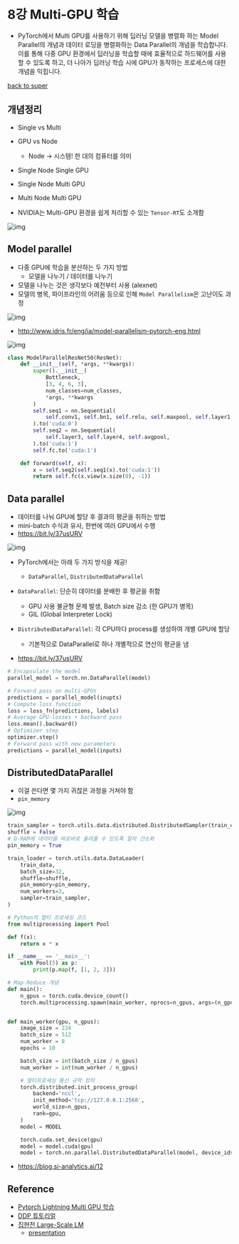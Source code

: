 # 8강 Multi-GPU 학습
- PyTorch에서 Multi GPU를 사용하기 위해 딥러닝 모델을 병렬화 하는 Model Parallel의 개념과 데이터 로딩을 병렬화하는 Data Parallel의 개념을 학습합니다. 이를 통해 다중 GPU 환경에서 딥러닝을 학습할 때에 효율적으로 하드웨어를 사용할 수 있도록 하고, 더 나아가 딥러닝 학습 시에 GPU가 동작하는 프로세스에 대한 개념을 익힙니다.

[back to super](https://github.com/jinmang2/boostcamp_ai_tech_2/tree/main/u-stage/pytorch)

## 개념정리
- Single vs Multi
- GPU vs Node
    - Node -> 시스템! 한 대의 컴퓨터를 의미
- Single Node Single GPU
- Single Node Multi GPU
- Multi Node Multi GPU

- NVIDIA는 Multi-GPU 환경을 쉽게 처리할 수 있는 `Tensor-RT`도 소개함

![img](../../../assets/img/u-stage/pytorch_08_01.PNG)

## Model parallel
- 다중 GPU에 학습을 분산하는 두 가지 방법
    - 모델을 나누기 / 데이터를 나누기
- 모델을 나누는 것은 생각보다 예전부터 사용 (alexnet)
- 모델의 병목, 파이프라인의 어려움 등으로 인해 `Model Parallelism`은 고난이도 과정

![img](../../../assets/img/u-stage/pytorch_08_02.PNG)

- http://www.idris.fr/eng/ia/model-parallelism-pytorch-eng.html

![img](../../../assets/img/u-stage/pytorch_08_03.PNG)

```python
class ModelParallelResNet50(ResNet):
    def __init__(self, *args, **kwargs):
        super().__init__(
            Bottleneck,
            [3, 4, 6, 3],
            num_classes=num_classes,
            *args, **kwargs
        )
        self.seq1 = nn.Sequential(
            self.conv1, self.bn1, self.relu, self.maxpool, self.layer1, self.layer2
        ).to('cuda:0')
        self.seq2 = nn.Sequential(
            self.layer3, self.layer4, self.avgpool,
        ).to('cuda:1')
        self.fc.to('cuda:1')

    def forward(self, x):
        x = self.seq2(self.seq1(x).to('cuda:1'))
        return self.fc(x.view(x.size(0), -1))
```

## Data parallel
- 데이터를 나눠 GPU에 할당 후 결과의 평균을 취하는 방법
- mini-batch 수식과 유사, 한번에 여러 GPU에서 수행
- https://bit.ly/37usURV

![img](../../../assets/img/u-stage/pytorch_08_04.PNG)

- PyTorch에서는 아래 두 가지 방식을 제공!
    - `DataParallel`, `DistributedDataParallel`
- `DataParallel`: 단순히 데이터를 분배한 후 평균을 취함
    - GPU 사용 불균형 문제 발생, Batch size 감소 (한 GPU가 병목)
    - GIL (Global Interpreter Lock)
- `DistributedDataParallel`: 각 CPU마다 process를 생성하여 개별 GPU에 할당
    - 기본적으로 DataParallel로 하나 개별적으로 연산의 평균을 냄

- https://bit.ly/37usURV
```python
# Encapsulate the model
parallel_model = torch.nn.DataParallel(model)

# Forward pass on multi-GPUs
predictions = parallel_model(inupts)
# Compute loss function
loss = loss_fn(predictions, labels)
# Average GPU-losses + backward pass
loss.mean().backward()
# Optimizer step
optimizer.step()
# Forward pass with new parameters
predictions = parallel_model(inputs)
```

## DistributedDataParallel
- 이걸 쓴다면 몇 가지 귀찮은 과정을 거쳐야 함
- `pin_memory`

![img](../../../assets/img/u-stage/pytorch_08_05.PNG)

```python
train_sampler = torch.utils.data.distributed.DistributedSampler(train_data)
shuffle = False
# D-RAM에 데이터를 바로바로 올려줄 수 있도록 절차 간소화
pin_memory = True

train_loader = torch.utils.data.DataLoader(
    train_data,
    batch_size=32,
    shuffle=shuffle,
    pin_memory=pin_memory,
    num_workers=3,
    sampler=train_sampler,
)

# Python의 멀티 프로세싱 코드
from multiprocessing import Pool

def f(x):
    return x * x

if __name__ == '__main__':
    with Pool(5) as p:
        print(p.map(f, [1, 2, 3]))    

# Map-Reduce 개념
def main():
    n_gpus = torch.cuda.device_count()
    torch.multiprocessing.spawn(main_worker, nprocs=n_gpus, args=(n_gpus,))


def main_worker(gpu, n_gpus):
    image_size = 224
    batch_size = 512
    num_worker = 8
    epochs = 10

    batch_size = int(batch_size / n_gpus)
    num_worker = int(num_worker / n_gpus)

    # 멀티프로세싱 통신 규약 정의
    torch.distributed.init_process_group(
        backend='nccl',
        init_method='tcp://127.0.0.1:2568',
        world_size=n_gpus,
        rank=gpu,
    )
    model = MODEL

    torch.cuda.set_device(gpu)
    model = model.cuda(gpu)
    model = torch.nn.parallel.DistributedDataParallel(model, device_ids=[gpu])
```
- https://blog.si-analytics.ai/12

## Reference
- [Pytorch Lightning Multi GPU 학습](https://pytorch-lightning.readthedocs.io/en/stable/advanced/multi_gpu.html)
- [DDP 튜토리얼](https://pytorch.org/tutorials/intermediate/ddp_tutorial.html)
- [집현전 Large-Scale LM](https://youtu.be/w4a-ARCEiqU)
    - [presentation](https://github.com/jiphyeonjeon/season2/blob/main/advanced/presentations/Season2-1%EC%A1%B0-Large-sclae%20LM%EC%97%90%20%EB%8C%80%ED%95%9C%20%EC%96%95%EA%B3%A0%20%EB%84%93%EC%9D%80%20%EC%A7%80%EC%8B%9D%EB%93%A4%20(part%201).pdf)
